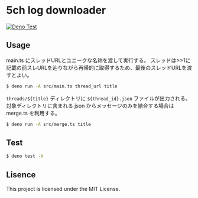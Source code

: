 # 5ch log downloader

[![Deno Test](https://github.com/y-moriya/5chlog/actions/workflows/deno_test.yml/badge.svg)](https://github.com/y-moriya/5chlog/actions/workflows/deno_test.yml)

## Usage

main.ts にスレッドURLとユニークな名称を渡して実行する。
スレッドは>>1に記載の前スレURLを辿りながら再帰的に取得するため、最後のスレッドURLを渡すとよい。

```bash
$ deno run -A src/main.ts thread_url title
```

`threads/${title}` ディレクトリに `${thread_id}.json` ファイルが出力される。
対象ディレクトリに含まれる json からメッセージのみを結合する場合は merge.ts を利用する。

```bash
$ deno run -A src/merge.ts title
```

## Test

```bash
$ deno test -A
```

## Lisence

This project is licensed under the MIT License.
